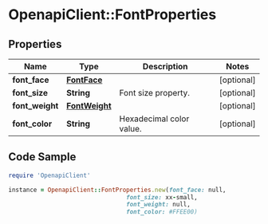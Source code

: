 # OpenapiClient::FontProperties

## Properties

Name | Type | Description | Notes
------------ | ------------- | ------------- | -------------
**font_face** | [**FontFace**](FontFace.md) |  | [optional] 
**font_size** | **String** | Font size property. | [optional] 
**font_weight** | [**FontWeight**](FontWeight.md) |  | [optional] 
**font_color** | **String** | Hexadecimal color value. | [optional] 

## Code Sample

```ruby
require 'OpenapiClient'

instance = OpenapiClient::FontProperties.new(font_face: null,
                                 font_size: xx-small,
                                 font_weight: null,
                                 font_color: #FFEE00)
```


